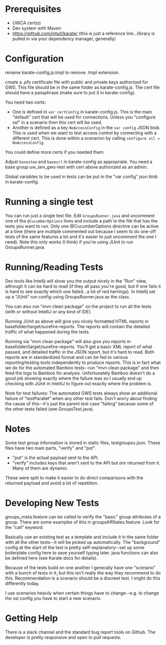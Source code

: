 # Prerequisites

* UWCA cert(s)
* Dev system with Maven
* https://github.com/intuit/karate/  (this is just a reference link...library is pulled in via your dependency manager, 
generally)

# Configuration

rename karate-config.js.tmpl to remove .tmpl extension.

create a .pfx certificate file with public and private keys authorized for GWS.  This file should be in the same 
folder as karate-config.js.  The cert file should have a passphrase (make sure to put it in karate-config).  

You need two certs:

* One is defined in ```var certConfig``` in karate-config.js.  This is the main "default" cert that will be used for 
connections.  Unless you "configure ssl" in a scenario then this cert will be used.  
* Another is defined as a key ```NoAccessConfig``` in the ```var config``` JSON blob.  This is used when we want
to test access control by connecting with a different cert.  This is done within a scenarion by calling
```configure ssl = NoAccessConfig```

You could define more certs if you needed them.  

Adjust ```basestem``` and ```baseurl``` in karate-config as appropriate.  You need a base group uw_iam_gws-test with 
cert above authorized as an admin.  

Global variables to be used in tests can be put in the "var config" json blob in karate-config.  

# Running a single test

You can run just a single test file.  Edit ```GroupsRunner.java``` and uncomment one of the ```@CucumberOptions``` lines
and include a path to the file that has the tests you want to run.  Only one @CucumberOptions directive can be active at
a time (there are multiple commented out because I seem to do one-off tests of the same features a lot and
it's easier to just uncomment the one I need).  Note this only works (I think) if you're using JUnit to run 
GroupsRunner.java.

# Running/Reading Tests

Dev tools like Intellij will show you the output nicely in the "Run" view, although it can be hard to read (if they all pass you're good,
but if one fails it is hard to see exactly which one failed...a lot of red herrings).  In Intellij set up a "JUnit" 
run config using GroupsRunner.java as the class.  

You can also run "mvn clean package" on the project to run all the tests (with or without IntelliJ or any kind of IDE).  

Running JUnit as above will give you nicely formatted HTML reports in basefolder/target/surefire-reports.  The reports
will contain the detailed traffic of what happened during the tests.  

Running via "mvn clean package" will also give you reports in basefolder/target/surefire-reports.  You'll get a basic XML 
report of what passed, and detailed traffic in the JSON report, but it's hard to read.  Both reports are in standardized
 format and can be fed to various reporting/testing tools independently to produce reports.  This is in fact what we do
 for the automated Bamboo tests--run "mvn clean package" and then feed the logs to Bamboo for analysis.  Unfortunately 
 Bamboo doesn't do a good job showing exactly where the failure was so I usually end up checking with JUnit in IntelliJ
 to figure out exactly where the problem is.    
 
 Note for test failures:  The automated GWS tests always show an additional failure of "testParallel" when any other 
 test fails.  Don't worry about finding the cause of this--it's just the parent test case "failing" because some of
 the other tests failed (see GroupsTest.java).  

# Notes

Some test group information is stored in static files, testgroupxx.json.  These files have two main parts, "verify" and "put".  

* "put" is the actual payload sent to the API.  
* "verify" includes keys that aren't sent to the API but *are* returned from it.  Many of them are dynamic.  

These were split to make it easier to do direct comparisons with the returned payload and avoid a lot of repetition. 


# Developing New Tests

groups_meta.feature can be called to verify the "basic" group attributes of a group.  There are some examples of this
in groupsAffiliates.feature.  Look for the "call" keyword.  

Basically use an existing test as a template and include it in the same folder with all the other tests--it will be 
picked up automatically.  The "background" config at the start of the test is pretty self-explanatory--set up some
boilerplate config here to save yourself typing later.  java functions can also be defined here (see Karate docs for
details).  

Because of the tests build on one another I generally have one "scenario" with a bunch of tests in it, but this isn't
really the way they recommend to do this.  Recommendation is a scenario should be a discreet test.  I might do
this differently today.  

I use scenarios heavily when certain things have to change--e.g. to change the ssl config you have to start a new 
scenario.  

# Getting Help

There is a slack channel and the standard bug report tools on Github.  The developer is pretty responsive and open to 
pull requests.  